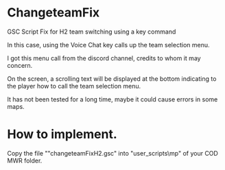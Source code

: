 # ChangeteamFix
GSC Script Fix for H2 team switching using a key command

In this case, using the Voice Chat key calls up the team selection menu. 

I got this menu call from the discord channel, credits to whom it may concern.

On the screen, a scrolling text will be displayed at the bottom indicating to the player how to call the team selection menu.

It has not been tested for a long time, maybe it could cause errors in some maps.


# How to implement.

Copy the file ""changeteamFixH2.gsc" into "user_scripts\mp" of your COD MWR folder.

